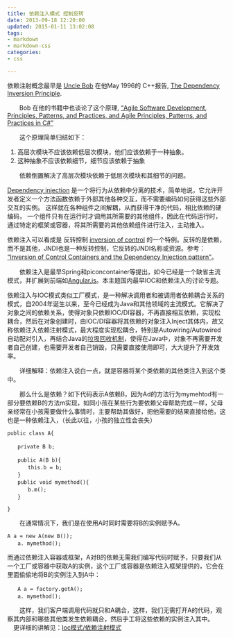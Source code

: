 ```yaml
---
title: 依赖注入模式 控制反转
date: 2013-09-18 12:20:00
updated: 2015-01-11 13:02:08
tags: 
- markdown
- markdown-css
categories: 
- css

---
```

依赖注射概念最早是 [Uncle Bob](http://www.objectmentor.com/omTeam/martin_r.html) 在他May 1996的 C++报告, [The Dependency Inversion Principle](http://www.objectmentor.com/resources/articles/dip.pdf).

　　Bob 在他的书籍中也谈论了这个原理, [“Agile Software Development, Principles, Patterns, and Practices, and Agile Principles, Patterns, and Practices in C#”](http://www.amazon.com/gp/product/0131857258?ie=UTF8&tag=makithecompsi-20&linkCode=as2&camp=1789&creative=390957&creativeASIN=0131857258)

　　这个原理简单归结如下：


<!--more-->


 1. 高层次模块不应该依赖低层次模块，他们应该依赖于一种抽象。
 2. 这种抽象不应该依赖细节，细节应该依赖于抽象

　　依赖倒置解决了高层次模块依赖于低层次模块和其细节的问题。


<!--more-->


[Dependency injection](http://en.wikipedia.org/wiki/Dependency_injection) 是一个将行为从依赖中分离的技术，简单地说，它允许开发者定义一个方法函数依赖于外部其他各种交互，而不需要编码如何获得这些外部交互的实例。 这样就在各种组件之间解耦，从而获得干净的代码，相比依赖的硬编码， 一个组件只有在运行时才调用其所需要的其他组件，因此在代码运行时，通过特定的框架或容器，将其所需要的其他依赖组件进行注入，主动推入。

依赖注入可以看成是 反转控制 [inversion of control](http://en.wikipedia.org/wiki/Inversion_of_control) 的一个特例。反转的是依赖，而不是其他，JNDI也是一种反转控制，它反转的JNDI名称或资源。参考： [“Inversion of Control Containers and the Dependency Injection pattern”](http://martinfowler.com/articles/injection.html)。

　　依赖注入是最早Spring和piconcontainer等提出，如今已经是一个缺省主流模式，并扩展到前端如[Angular.js](http://www.jdon.com/tags/23394)。本主题国内最早IOC和依赖注入的讨论专题。

依赖注入与IOC模式类似工厂模式，是一种解决调用者和被调用者依赖耦合关系的模式，自2004年诞生以来，至今已经成为Java和其他领域的主流模式。它解决了对象之间的依赖关系，使得对象只依赖IOC/DI容器，不再直接相互依赖，实现松耦合，然后在对象创建时，由IOC/DI容器将其依赖的对象注入Inject其体内，故又称依赖注入依赖注射模式，最大程度实现松耦合，特别是Autowiring/Autowired自动配对引入，再结合Java的[垃圾回收机制](http://cpro.baidu.com/cpro/ui/uijs.php?rs=1&u=http%3A%2F%2Fwww%2Ejdon%2Ecom%2Fdi%2Ehtml&p=baidu&c=news&n=10&t=tpclicked3_hc&q=banq_cpr&k=%C0%AC%BB%F8%BB%D8%CA%D5&k0=java&kdi0=8&k1=%C0%AC%BB%F8%BB%D8%CA%D5&kdi1=8&k2=%BF%CD%BB%A7%B6%CB&kdi2=8&sid=76b27aba79e10ffb&ch=0&tu=u1683405&jk=cd3ebafd61f9cbbd&cf=29&fv=16&stid=9&urlid=0&luki=2&seller_id=1&di=128)，使得在Java中，对象不再需要开发者自己创建，也需要开发者自己销毁，只需要直接使用即可，大大提升了开发效率。

　　详细解释：依赖注入说白一点，就是容器将某个类依赖的其他类注入到这个类中。

　　那么什么是依赖？如下代码表示A依赖B，因为Ad的方法行为mymehtod有一部分要依赖B的方法m实现，如同小孩在某些行为要依赖父母帮助完成一样，父母亲经常在小孩需要做什么事情时，主要帮助其做好，把他需要的结果直接给他，这也是一种依赖注入，（长此以往，小孩的独立性会丧失）

    public class A{
    
    　　private B b;
    
    　　public A(B b){
    　　　　this.b = b;
    　　}
    　　public void mymethod(){
    　　　　b.m();
    　　}
    
    }

　　在通常情况下，我们是在使用A时同时需要将B的实例赋予A。


    A a = new A(new B());
    　　a. mymethod();

而通过依赖注入容器或框架，A对B的依赖无需我们编写代码时赋予，只要我们从一个工厂或容器中获取A的实例，这个工厂或容器是依赖注入框架提供的，它会在里面偷偷地将B的实例注入到A中：
```
　　A a = factory.getA();
　　a. mymethod();
```
　　这样，我们客户端调用代码就只和A耦合，这样，我们无需打开A的代码，观察其内部和哪些其他类发生依赖耦合，然后手工将这些依赖的实例注入其中。
　更详细的讲解见：[Ioc模式/依赖注射模式](http://www.jdon.com/AOPdesign/Ioc.htm)